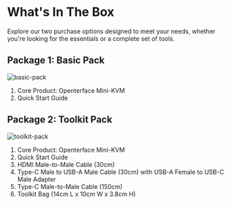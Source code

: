 # What's In The Box

Explore our two purchase options designed to meet your needs, whether you're looking for the essentials or a complete set of tools.

## Package 1: Basic Pack

![basic-pack](/images/product/product-option-1-basic.jpg)

1. Core Product: Openterface Mini-KVM
2. Quick Start Guide

## Package 2: Toolkit Pack

![toolkit-pack](/images/product/product-option-2-toolkit.jpg)

1. Core Product: Openterface Mini-KVM
2. Quick Start Guide
3. HDMI Male-to-Male Cable (30cm)
4. Type-C Male to USB-A Male Cable (30cm) with USB-A Female to USB-C Male Adapter
5. Type-C Male-to-Male Cable (150cm)
6. Toolkit Bag (14cm L x 10cm W x 3.8cm H)